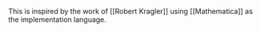 This is inspired by the work of [[Robert Kragler]] using [[Mathematica]] as the implementation language.